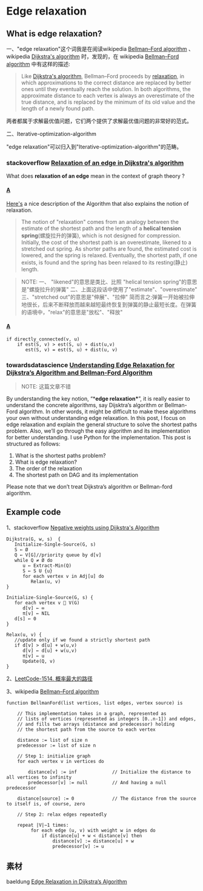 # Edge relaxation



## What is edge relaxation?

一、"edge relaxation"这个词我是在阅读wikipedia  [Bellman–Ford algorithm](https://en.wikipedia.org/wiki/Bellman%E2%80%93Ford_algorithm) 、wikipedia [Dijkstra's algorithm](https://en.wikipedia.org/wiki/Dijkstra%27s_algorithm) 时，发现的，在 wikipedia  [Bellman–Ford algorithm](https://en.wikipedia.org/wiki/Bellman%E2%80%93Ford_algorithm) 中有这样的描述:

> Like [Dijkstra's algorithm](https://en.wikipedia.org/wiki/Dijkstra's_algorithm), Bellman–Ford proceeds by [relaxation](https://en.wikipedia.org/wiki/Relaxation_(approximation)), in which approximations to the correct distance are replaced by better ones until they eventually reach the solution. In both algorithms, the approximate distance to each vertex is always an overestimate of the true distance, and is replaced by the minimum of its old value and the length of a newly found path. 

两者都属于求解最优值问题，它们两个提供了求解最优值问题的非常好的范式。

二、Iterative-optimization-algorithm

"edge relaxation"可以归入到"Iterative-optimization-algorithm"的范畴。

### stackoverflow [Relaxation of an edge in Dijkstra's algorithm](https://stackoverflow.com/questions/12782431/relaxation-of-an-edge-in-dijkstras-algorithm)

What does **relaxation of an edge** mean in the context of graph theory ? 

#### [A](https://stackoverflow.com/a/12782683)

[Here's](http://web.cs.unlv.edu/larmore/Courses/CSC269/pathing) a nice description of the Algorithm that also explains the notion of relaxation.

> The notion of "relaxation" comes from an analogy between the estimate of the shortest path and the length of a **helical tension spring**(螺旋拉升的弹簧), which is not designed for compression. Initially, the cost of the shortest path is an overestimate, likened to a stretched out spring. As shorter paths are found, the estimated cost is lowered, and the spring is relaxed. Eventually, the shortest path, if one exists, is found and the spring has been relaxed to its resting(静止) length.

> NOTE: 
> 一、
> "likened"的意思是类比、比照
> "helical tension spring"的意思是"螺旋拉升的弹簧"
> 二、上面这段话中使用了"estimate"、"overestimate"
> 三、"stretched out"的意思是"伸展"、"拉伸"
> 简而言之:弹簧一开始被拉伸地很长，后来不断释放而越来越短最终恢复到弹簧的静止最短长度。在弹簧的语境中，"relax"的意思是"放松"、"释放"

#### [A](https://stackoverflow.com/a/12782820)

```
if directly_connected(v, u)
    if est(S, v) > est(S, u) + dist(u,v)
       est(S, v) = est(S, u) + dist(u, v)
```



### towardsdatascience [Understanding Edge Relaxation for Dijkstra’s Algorithm and Bellman-Ford Algorithm](https://towardsdatascience.com/algorithm-shortest-paths-1d8fa3f50769)

> NOTE: 这篇文章不错

By understanding the key notion, “***edge relaxation\***”, it is really easier to understand the concrete algorithms, say Dijsktra’s algorithm or Bellman-Ford algorithm. In other words, it might be difficult to make these algorithms your own without understanding edge relaxation. In this post, I focus on edge relaxation and explain the general structure to solve the shortest paths problem. Also, we’ll go through the easy algorithm and its implementation for better understanding. I use Python for the implementation. This post is structured as follows:

1. What is the shortest paths problem?
2. What is edge relaxation?
3. The order of the relaxation
4. The shortest path on DAG and its implementation

Please note that we don’t treat Dijkstra’s algorithm or Bellman-ford algorithm.



## Example code

1、stackoverflow [Negative weights using Dijkstra's Algorithm](https://stackoverflow.com/questions/6799172/negative-weights-using-dijkstras-algorithm)

```pseudocode
Dijkstra(G, w, s)  {
   Initialize-Single-Source(G, s)
   S ← Ø
   Q ← V[G]//priority queue by d[v]
   while Q ≠ Ø do
      u ← Extract-Min(Q)
      S ← S U {u}
      for each vertex v in Adj[u] do
         Relax(u, v)
}

Initialize-Single-Source(G, s) {
   for each vertex v  V(G)
      d[v] ← ∞
      π[v] ← NIL
   d[s] ← 0
}

Relax(u, v) {
   //update only if we found a strictly shortest path
   if d[v] > d[u] + w(u,v) 
      d[v] ← d[u] + w(u,v)
      π[v] ← u
      Update(Q, v)
}
```



2、[LeetCode-1514. 概率最大的路径](https://leetcode.cn/problems/path-with-maximum-probability/)



3、wikipedia  [Bellman–Ford algorithm](https://en.wikipedia.org/wiki/Bellman%E2%80%93Ford_algorithm) 

```pseudocode
function BellmanFord(list vertices, list edges, vertex source) is

    // This implementation takes in a graph, represented as
    // lists of vertices (represented as integers [0..n-1]) and edges,
    // and fills two arrays (distance and predecessor) holding
    // the shortest path from the source to each vertex

    distance := list of size n
    predecessor := list of size n

    // Step 1: initialize graph
    for each vertex v in vertices do

        distance[v] := inf             // Initialize the distance to all vertices to infinity
        predecessor[v] := null         // And having a null predecessor
    
    distance[source] := 0              // The distance from the source to itself is, of course, zero

    // Step 2: relax edges repeatedly
    
    repeat |V|−1 times:
         for each edge (u, v) with weight w in edges do
             if distance[u] + w < distance[v] then
                 distance[v] := distance[u] + w
                 predecessor[v] := u
```



## 素材



baeldung [Edge Relaxation in Dijkstra’s Algorithm](https://www.baeldung.com/cs/dijkstra-edge-relaxation)